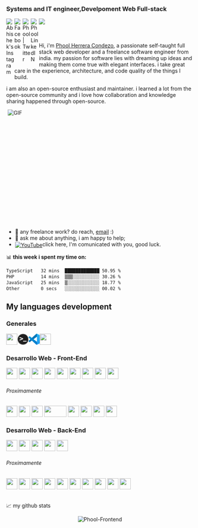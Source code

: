 ### Systems and IT engineer,Develpoment Web Full-stack
<a href="https://www.instagram.com/phooldx/">
  <img align="left" alt="Abhishek's Instagram" width="22px" src="https://raw.githubusercontent.com/hussainweb/hussainweb/main/icons/instagram.png" />
</a>
<a href="https://www.facebook.com/phool.herreracondezo/" rel="nofollow"><img align="left" alt="Facebook" width="22px" src="https://cdn.icon-icons.com/icons2/555/PNG/512/facebook_icon-icons.com_53612.png" data-canonical-src="https://1000marcas.net/wp-content/uploads/2019/11/Instagram-logo.png" style="max-width:100%;">
</a>
<a href="">
  <img align="left" alt="Phool | Twitter" width="22px" src="https://raw.githubusercontent.com/peterthehan/peterthehan/master/assets/twitter.svg" />
</a>
<a href="https://www.linkedin.com/in/phool-antony-herrera-condezo-143004205/">
  <img align="left" alt="Phool LinkedIN" width="22px" src="https://raw.githubusercontent.com/peterthehan/peterthehan/master/assets/linkedin.svg" />
</a>



![](https://visitor-badge.glitch.me/badge?page_id=Phool-Frontend)

<br />

Hi, i'm [Phool Herrera Condezo](https://www.linkedin.com/in/phool-antony-herrera-condezo-143004205/), a passionate self-taught full stack web developer and a freelance software engineer from india. my passion for software lies with dreaming up ideas and making them come true with elegant interfaces. i take great care in the experience, architecture, and code quality of the things I build.

i am also an open-source enthusiast and maintainer. i learned a lot from the open-source community and i love how collaboration and knowledge sharing happened through open-source.


  <img align="right" alt="GIF" src="https://github.com/abhisheknaiidu/abhisheknaiidu/blob/master/code.gif?raw=true" width="500" height="320" />
  
- 💼 any freelance work? do reach, [email](mailto:phool_05@hotmail.com) :)
- 💬 ask me about anything, i am happy to help;
- <a href="https://api.whatsapp.com/send?phone=51928450226&text=Hola!!!%20vi%20tu%20perfil%20de%20Github,%20y%20decidi%20contactarte." rel="nofollow"><img align="center" alt="YouTube" width="22px" src="https://cdn.icon-icons.com/icons2/373/PNG/256/Whatsapp_37229.png" data-canonical-src="https://cdn.icon-icons.com/icons2/373/PNG/256/Whatsapp_37229.png" style="max-width:100%;"></a>click here, I'm comunicated with you, good luck.



📊 **this week i spent my time on:**
<!--START_SECTION:waka-->

```text
TypeScript   32 mins  █████████████ 50.95 %
PHP          14 mins  ▒▒▒░░░░░░░░░░ 30.26 %
JavaScript   25 mins  ▒░░░░░░░░░░░░ 18.77 %
Other        0 secs   ░░░░░░░░░░░░░ 00.02 %
```

<!--END_SECTION:waka-->


<h2>My languages development</h2>
<h3>Generales</h3>
<a target="_blank" rel="noopener noreferrer" href="https://raw.githubusercontent.com/jmnote/z-icons/master/svg/git.svg"><img align="bottom" src="https://raw.githubusercontent.com/jmnote/z-icons/master/svg/git.svg" width="30" height="30" style="max-width:100%;"></a>
<a target="_blank" rel="noopener noreferrer" href="https://raw.githubusercontent.com/jmnote/z-icons/master/svg/github.svg"><img align="left" src="https://raw.githubusercontent.com/jmnote/z-icons/master/svg/github.svg" width="30" height="30" style="max-width:100%;"></a>
<a target="_blank" rel="noopener noreferrer" href="https://raw.githubusercontent.com/github/explore/80688e429a7d4ef2fca1e82350fe8e3517d3494d/topics/terminal/terminal.png"><img align="left" src="https://raw.githubusercontent.com/github/explore/80688e429a7d4ef2fca1e82350fe8e3517d3494d/topics/terminal/terminal.png" width="30" height="30" style="max-width:100%;"></a>
<a target="_blank" rel="noopener noreferrer" href="https://raw.githubusercontent.com/github/explore/80688e429a7d4ef2fca1e82350fe8e3517d3494d/topics/visual-studio-code/visual-studio-code.png"><img align="left" src="https://raw.githubusercontent.com/github/explore/80688e429a7d4ef2fca1e82350fe8e3517d3494d/topics/visual-studio-code/visual-studio-code.png" width="30" height="30" style="max-width:100%;"></a>
<h3>Desarrollo Web - Front-End</h3>
<a target="_blank" rel="noopener noreferrer" href="#"><img align="bottom" src="https://cdn.icon-icons.com/icons2/2107/PNG/512/file_type_html_icon_130541.png" width="30" height="30" style="max-width:100%;"></a>
<a target="_blank" rel="noopener noreferrer" href="#"><img align="bottom" src="https://cdn.icon-icons.com/icons2/2107/PNG/512/file_type_css_icon_130661.png" width="30" height="30" style="max-width:100%;"></a>
<a target="_blank" rel="noopener noreferrer" href="#"><img align="bottom" src="https://cdn.icon-icons.com/icons2/2108/PNG/512/javascript_icon_130900.png" width="30" height="30" style="max-width:100%;"></a>
<a target="_blank" rel="noopener noreferrer" href="#"><img align="bottom" src="https://cdn.icon-icons.com/icons2/3053/PNG/512/balsamiq_mockups_macos_bigsur_icon_190357.png" width="30" height="30" style="max-width:100%;"></a>
<a target="_blank" rel="noopener noreferrer" href="#"><img align="bottom" src="https://cdn.icon-icons.com/icons2/2107/PNG/512/file_type_sass_icon_130182.png" width="30" height="30" style="max-width:100%;"></a>
<a target="_blank" rel="noopener noreferrer" href="#"><img align="bottom" src="https://cdn.icon-icons.com/icons2/2415/PNG/512/jquery_plain_wordmark_logo_icon_146445.png" width="30" height="30" style="max-width:100%;"></a>
<a target="_blank" rel="noopener noreferrer" href="#"><img align="bottom" src="https://cdn.icon-icons.com/icons2/2790/PNG/512/json_filetype_icon_177531.png" width="30" height="30" style="max-width:100%;"></a>
<a target="_blank" rel="noopener noreferrer" href="#"><img align="bottom" src="https://cdn.icon-icons.com/icons2/2631/PNG/512/google_maps_new_logo_icon_159147.png" width="30" height="30" style="max-width:100%;"></a>
<a target="_blank" rel="noopener noreferrer" href="#"><img align="bottom" src="https://upload.wikimedia.org/wikipedia/commons/b/b2/Bootstrap_logo.svg" width="30" height="30" style="max-width:100%;"></a>
    <h6>Proximamente</h6>
    <a target="_blank" rel="noopener noreferrer" href="#"><img align="bottom" src="https://cdn.icon-icons.com/icons2/2699/PNG/512/figma_logo_icon_170157.png" width="30" height="30" style="max-width:100%;"></a>
    <a target="_blank" rel="noopener noreferrer" href="#"><img align="bottom" src="https://cdn.icon-icons.com/icons2/2107/PNG/512/file_type_angular_icon_130754.png" width="30" height="30" style="max-width:100%;"></a>
    <a target="_blank" rel="noopener noreferrer" href="#"><img align="bottom" src="https://cdn.icon-icons.com/icons2/2108/PNG/512/react_icon_130845.png" width="30" height="30" style="max-width:100%;"></a>
    <a target="_blank" rel="noopener noreferrer" href="#"><img align="bottom" src="https://cdn.icon-icons.com/icons2/2699/PNG/512/vuejs_logo_icon_169247.png" width="60" height="30" style="max-width:100%;"></a>
    <a target="_blank" rel="noopener noreferrer" href="#"><img align="bottom" src="https://cdn.icon-icons.com/icons2/1088/PNG/512/1485282157-adobe-photoshop-raster-graphics-editor-cc-creative-cloud_78285.png" width="30" height="30" style="max-width:100%;"></a>
    <a target="_blank" rel="noopener noreferrer" href="#"><img align="bottom" src="https://cdn.icon-icons.com/icons2/2107/PNG/512/file_type_typescript_icon_130108.png" width="30" height="30" style="max-width:100%;"></a>
    <a target="_blank" rel="noopener noreferrer" href="#"><img align="bottom" src="https://cdn.icon-icons.com/icons2/2415/PNG/512/sketch_original_logo_icon_146342.png" width="30" height="30" style="max-width:100%;"></a>
    <a target="_blank" rel="noopener noreferrer" href="#"><img align="bottom" src="https://cdn.icon-icons.com/icons2/2415/PNG/512/gulp_plain_logo_icon_146485.png" width="30" height="30" style="max-width:100%;"></a>
        
<h3>Desarrollo Web - Back-End</h3>
<a target="_blank" rel="noopener noreferrer" href="#"><img align="bottom" src="https://cdn.icon-icons.com/icons2/2107/PNG/512/file_type_php_icon_130266.png" width="30" height="30" style="max-width:100%;"></a>
<a target="_blank" rel="noopener noreferrer" href="#"><img align="bottom" src="https://cdn.icon-icons.com/icons2/2415/PNG/512/mysql_original_wordmark_logo_icon_146417.png" width="30" height="30" style="max-width:100%;"></a>
<a target="_blank" rel="noopener noreferrer" href="#"><img align="bottom" src="https://cdn.icon-icons.com/icons2/2415/PNG/512/heroku_plain_wordmark_logo_icon_146480.png" width="30" height="30" style="max-width:100%;"></a>
<a target="_blank" rel="noopener noreferrer" href="#"><img align="bottom" src="https://cdn.icon-icons.com/icons2/3053/PNG/512/postman_macos_bigsur_icon_189815.png" width="30" height="30" style="max-width:100%;"></a>    
<a target="_blank" rel="noopener noreferrer" href="#"><img align="bottom" src="https://www.muylinux.com/wp-content/uploads/2018/02/microsoft_sqlserver.png" width="30" height="30" style="max-width:100%;"></a>   
    <h6>Proximamente</h6>
    <a target="_blank" rel="noopener noreferrer" href="#"><img align="bottom" src="https://cdn.icon-icons.com/icons2/2415/PNG/512/nodejs_original_wordmark_logo_icon_146412.png" width="30" height="30" style="max-width:100%;"></a>
    <a target="_blank" rel="noopener noreferrer" href="#"><img align="bottom" src="https://cdn.icon-icons.com/icons2/2415/PNG/512/mongodb_plain_wordmark_logo_icon_146423.png" width="30" height="30" style="max-width:100%;"></a>
    <a target="_blank" rel="noopener noreferrer" href="#"><img align="bottom" src="https://cdn.icon-icons.com/icons2/790/PNG/512/wordpress_icon-icons.com_65448.png" width="30" height="30" style="max-width:100%;"></a>
    <a target="_blank" rel="noopener noreferrer" href="#"><img align="bottom" src="https://cdn.icon-icons.com/icons2/2107/PNG/512/file_type_aws_icon_130732.png" width="30" height="30" style="max-width:100%;"></a>
    <a target="_blank" rel="noopener noreferrer" href="#"><img align="bottom" src="https://cdn.icon-icons.com/icons2/2699/PNG/512/laravel_logo_icon_170314.png" width="30" height="30" style="max-width:100%;"></a>
    <a target="_blank" rel="noopener noreferrer" href="#"><img align="bottom" src="https://cdn.icon-icons.com/icons2/2107/PNG/512/file_type_docker_icon_130643.png" width="30" height="30" style="max-width:100%;"></a>
    <a target="_blank" rel="noopener noreferrer" href="#"><img align="bottom" src="https://cdn.icon-icons.com/icons2/836/PNG/512/Shopify_icon-icons.com_66757.png" width="30" height="30" style="max-width:100%;"></a>
    <a target="_blank" rel="noopener noreferrer" href="#"><img align="bottom" src="https://cdn.icon-icons.com/icons2/2699/PNG/512/jenkins_logo_icon_170552.png" width="30" height="30" style="max-width:100%;"></a>
    <a target="_blank" rel="noopener noreferrer" href="#"><img align="bottom" src="https://cdn.icon-icons.com/icons2/2699/PNG/512/kubernetes_logo_icon_168359.png" width="30" height="30" style="max-width:100%;"></a>
    <a target="_blank" rel="noopener noreferrer" href="#"><img align="bottom" src="https://cdn.icon-icons.com/icons2/2415/PNG/512/ruby_original_wordmark_logo_icon_146364.png" width="30" height="30" style="max-width:100%;">
</a><br><br>
    


📈 my github stats

<p align="center"> <img src="https://github-readme-stats.vercel.app/api?username=Phool-Frontend&show_icons=true&theme=gotham" alt="Phool-Frontend" />
